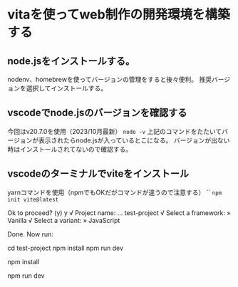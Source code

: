 # vitaを使ってweb制作の開発環境を構築する
## node.jsをインストールする。
nodenv、homebrewを使ってバージョンの管理をすると後々便利。
推奨バージョンを選択してインストールする。
## vscodeでnode.jsのバージョンを確認する
今回はv20.7.0を使用（2023/10月最新）
`node -v`
上記のコマンドをたたいてバージョンが表示されたらnode.jsが入っているとこになる。
バージョンが出ない時はインストールされてないので確認する。
## vscodeのターミナルでviteをインストール
yarnコマンドを使用（npmでもOKだがコマンドが違うので注意する）
``
`npm init vite@latest`


Ok to proceed? (y) y
√ Project name: ... test-project
√ Select a framework: » Vanilla
√ Select a variant: » JavaScript

Done. Now run:

  cd test-project
  npm install
  npm run dev

npm install

npm run dev


